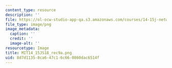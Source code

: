 ```yaml
---
content_type: resource
description: ''
file: https://ol-ocw-studio-app-qa.s3.amazonaws.com/courses/14-15j-networks-spring-2018/8d7d11358ca647c16c660860dac6514f_MIT14_15JS18_rec9a.png
file_type: image/png
image_metadata:
  caption: ''
  credit: ''
  image-alt: ''
resourcetype: Image
title: MIT14_15JS18_rec9a.png
uid: 8d7d1135-8ca6-47c1-6c66-0860dac6514f
---
```

